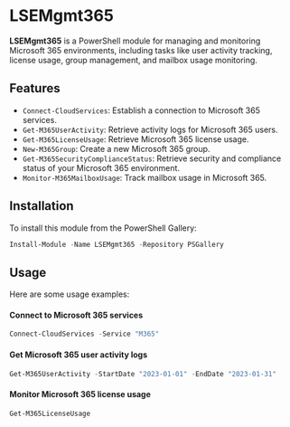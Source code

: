 # LSEMgmt365

**LSEMgmt365** is a PowerShell module for managing and monitoring Microsoft 365 environments, including tasks like user activity tracking, license usage, group management, and mailbox usage monitoring.

## Features
- `Connect-CloudServices`: Establish a connection to Microsoft 365 services.
- `Get-M365UserActivity`: Retrieve activity logs for Microsoft 365 users.
- `Get-M365LicenseUsage`: Retrieve Microsoft 365 license usage.
- `New-M365Group`: Create a new Microsoft 365 group.
- `Get-M365SecurityComplianceStatus`: Retrieve security and compliance status of your Microsoft 365 environment.
- `Monitor-M365MailboxUsage`: Track mailbox usage in Microsoft 365.

## Installation

To install this module from the PowerShell Gallery:

```PowerShell
Install-Module -Name LSEMgmt365 -Repository PSGallery
```

## Usage
Here are some usage examples:

#### Connect to Microsoft 365 services
```PowerShell
Connect-CloudServices -Service "M365"
```

#### Get Microsoft 365 user activity logs
```PowerShell
Get-M365UserActivity -StartDate "2023-01-01" -EndDate "2023-01-31"
```

#### Monitor Microsoft 365 license usage
```PowerShell
Get-M365LicenseUsage
```
